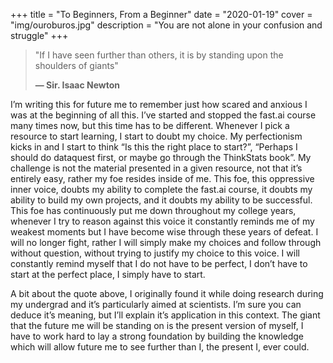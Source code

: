 +++
title = "To Beginners, From a Beginner"
date = "2020-01-19"
cover = "img/ouroburos.jpg"
description = "You are not alone in your confusion and struggle"
+++

> "If I have seen further than others,
> it is by standing upon the shoulders of giants"
>
> **— Sir. Isaac Newton**

I’m writing this for future me to remember just how scared and anxious I was at the beginning of all this. I’ve started and stopped the fast.ai course many times now, but this time has to be different. Whenever I pick a resource to start learning, I start to doubt my choice. My perfectionism kicks in and I start to think “Is this the right place to start?”, “Perhaps I should do dataquest first, or maybe go through the ThinkStats book”. My challenge is not the material presented in a given resource, not that it’s entirely easy, rather my foe resides inside of me. This foe, this oppressive inner voice, doubts my ability to complete the fast.ai course, it doubts my ability to build my own projects, and it doubts my ability to be successful. This foe has continuously put me down throughout my college years, whenever I try to reason against this voice it constantly reminds me of my weakest moments but I have become wise through these years of defeat. I will no longer fight, rather I will simply make my choices and follow through without question, without trying to justify my choice to this voice. I will constantly remind myself that I do not have to be perfect, I don’t have to start at the perfect place, I simply have to start.

A bit about the quote above, I originally found it while doing research during my undergrad and it’s particularly aimed at scientists. I’m sure you can deduce it’s meaning, but I’ll explain it’s application in this context. The giant that the future me will be standing on is the present version of myself, I have to work hard to lay a strong foundation by building the knowledge which will allow future me to see further than I, the present I, ever could. 




